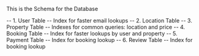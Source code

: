 This is the Schema for the Database

-- 1. User Table
-- Index for faster email lookups
-- 2. Location Table
-- 3. Property Table
-- Indexes for common queries: location and price
-- 4. Booking Table
-- Index for faster lookups by user and property
-- 5. Payment Table
-- Index for booking lookup
-- 6. Review Table
-- Index for booking lookup